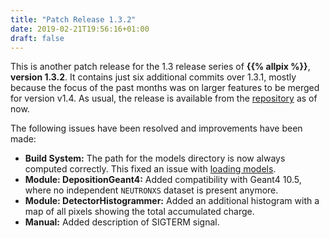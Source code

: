 ```yaml
---
title: "Patch Release 1.3.2"
date: 2019-02-21T19:56:16+01:00
draft: false
---
```


This is another patch release for the 1.3 release series of  **{{% allpix %}}**, **version 1.3.2**. It contains just six additional commits over 1.3.1, mostly because the focus of the past months was on larger features to be merged for version v1.4. As usual, the release is available from the [repository](https://gitlab.cern.ch/allpix-squared/allpix-squared/) as of now.

The following issues have been resolved and improvements have been made:
<!--more-->

* **Build System:** The path for the models directory is now always computed correctly. This fixed an issue with [loading models](https://gitlab.cern.ch/allpix-squared/allpix-squared/issues/151).
* **Module: DepositionGeant4:** Added compatibility with Geant4 10.5, where no independent `NEUTRONXS` dataset is present anymore.
* **Module: DetectorHistogrammer:** Added an additional histogram with a map of all pixels showing the total accumulated charge.
* **Manual:** Added description of SIGTERM signal.
